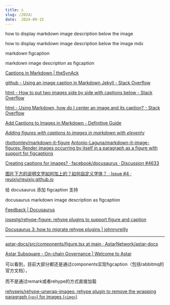 ```yaml
---
title: s
slug: /2024/
date:  2024-09-15
---
```





how to display markdown image description below the image

how to display markdown image description below the image mdx

markdown figcaption

markdown image description as figcaption

[Captions in Markdown | theSynAck](https://thesynack.com/posts/markdown-captions/)

[github - Using an image caption in Markdown Jekyll - Stack Overflow](https://stackoverflow.com/questions/19331362/using-an-image-caption-in-markdown-jekyll)




[html - How to put two images side by side with captions below - Stack Overflow](https://stackoverflow.com/questions/73668542/how-to-put-two-images-side-by-side-with-captions-below)

[html - Using Markdown, how do I center an image and its caption? - Stack Overflow](https://stackoverflow.com/questions/3912694/using-markdown-how-do-i-center-an-image-and-its-caption)

[Add Captions to Images in Markdown - Definitive Guide](https://www.docstomarkdown.pro/add-image-captions-to-images-in-jekyll-blog-posts-with-markdown/)

*[Adding figures with captions to images in markdown with eleventy](https://www.alpower.com/tutorials/adding-figures-with-captions-to-images-in-markdown-with-eleventy/)*



[rbottomley/markdown-it-figure](https://github.com/rbottomley/markdown-it-figure)
[Antonio-Laguna/markdown-it-image-figures: Render images occurring by itself in a paragraph as a figure with support for figcaptions](https://github.com/Antonio-Laguna/markdown-it-image-figures)



[Creating captions for images? · facebook/docusaurus · Discussion #4633](https://github.com/facebook/docusaurus/discussions/4633)

[图片下方的说明文字如何加上的？如何自定义字体？ · Issue #4 · reuixiy/reuixiy.github.io](https://github.com/reuixiy/reuixiy.github.io/issues/4)



给 docusaurus 添加 figcaption 支持

docusaurus markdown image description as figcaption

[Feedback | Docusaurus](https://docusaurus.io/feature-requests/p/image-captions)




[josestg/rehype-figure: rehype plugins to support figure and caption](https://github.com/josestg/rehype-figure)


[Docusaurus 3: how to migrate rehype plugins | johnnyreilly](https://johnnyreilly.com/docusaurus-3-how-to-migrate-rehype-plugins)



---

[astar-docs/src/components/figure.tsx at main · AstarNetwork/astar-docs](https://github.com/AstarNetwork/astar-docs/blob/main/src/components/figure.tsx)

[Astar Subsquare - On-chain Governance | Welcome to Astar](https://docs.astar.network/docs/use/governance/subsquare_guide)


可以看到，目前大部分都还是通过components实现figcaption（包括rabbitmq的官方文档），

而不是通过remark或者rehype的方式直接加载

[rehypejs/rehype-unwrap-images: rehype plugin to remove the wrapping paragraph (`<p>`) for images (`<img>`)](https://github.com/rehypejs/rehype-unwrap-images)